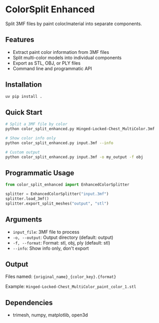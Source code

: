 # ColorSplit Enhanced

Split 3MF files by paint color/material into separate components.

## Features

- Extract paint color information from 3MF files
- Split multi-color models into individual components
- Export as STL, OBJ, or PLY files
- Command line and programmatic API

## Installation

```bash
uv pip install .
```

## Quick Start

```bash
# Split a 3MF file by color
python color_split_enhanced.py Hinged-Locked-Chest_MultiColor.3mf

# Show color info only
python color_split_enhanced.py input.3mf --info

# Custom output
python color_split_enhanced.py input.3mf -o my_output -f obj
```

## Programmatic Usage

```python
from color_split_enhanced import EnhancedColorSplitter

splitter = EnhancedColorSplitter("input.3mf")
splitter.load_3mf()
splitter.export_split_meshes("output", "stl")
```

## Arguments

- `input_file`: 3MF file to process
- `-o, --output`: Output directory (default: output)
- `-f, --format`: Format: stl, obj, ply (default: stl)
- `--info`: Show info only, don't export

## Output

Files named: `{original_name}_{color_key}.{format}`

Example: `Hinged-Locked-Chest_MultiColor_paint_color_1.stl`

## Dependencies

- trimesh, numpy, matplotlib, open3d
